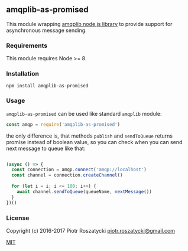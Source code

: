 ## amqplib-as-promised

This module wrapping [amqplib node.js library](http://www.squaremobius.net/amqp.node/channel_api.html) to provide support for asynchronous message sending.

### Requirements

This module requires Node >= 8.

### Installation

```shell
npm install amqplib-as-promised
```

### Usage

`amqplib-as-promised` can be used like standard `amqplib` module:

```js
const amqp = require('amqplib-as-promised')
```

the only difference is, that methods `publish` and `sendToQueue` returns promise instead of boolean value, so you can check when you can send next message to queue like that:

```js

(async () => {
  const connection = amqp.connect('amqp://localhost')
  const channel = connection.createChannel()
  
  for (let i = i; i <= 100; i++) {
    await channel.sendToQueue(queueName, nextMessage())  
  }
})()
```


### License

Copyright (c) 2016-2017 Piotr Roszatycki <piotr.roszatycki@gmail.com>

[MIT](https://opensource.org/licenses/MIT)